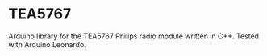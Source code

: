 TEA5767
=======

Arduino library for the TEA5767 Philips radio module written in C++. Tested with Arduino Leonardo.

